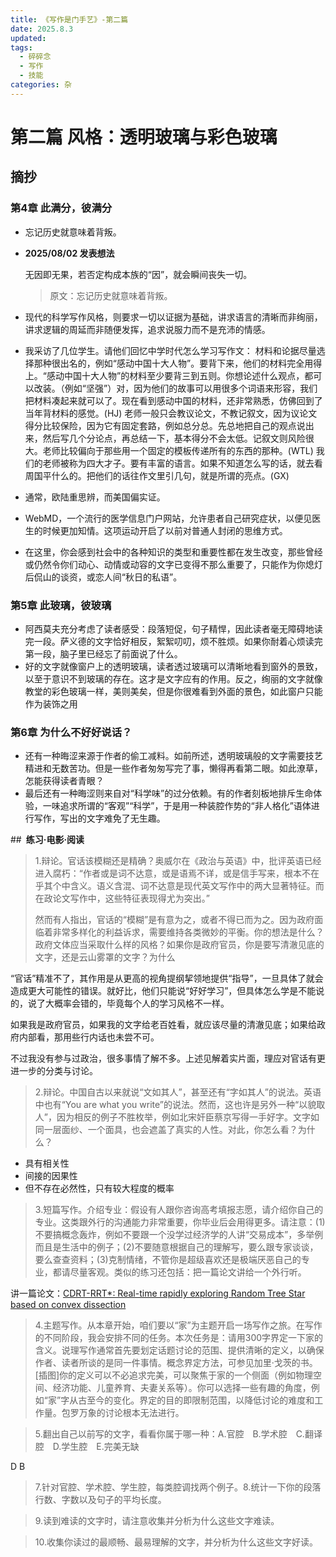 ```yaml
---
title: 《写作是门手艺》-第二篇
date: 2025.8.3
updated:
tags:
  - 碎碎念
  - 写作
  - 技能
categories: 杂
---
```


# 第二篇 风格：透明玻璃与彩色玻璃

## 摘抄

### **第4章 此满分，彼满分**

- 忘记历史就意味着背叛。

- **2025/08/02 发表想法**

  无因即无果，若否定构成本族的“因”，就会瞬间丧失一切。

  > 原文：忘记历史就意味着背叛。

- 现代的科学写作风格，则要求一切以证据为基础，讲求语言的清晰而非绚丽，讲求逻辑的周延而非随便发挥，追求说服力而不是充沛的情感。

- 我采访了几位学生。请他们回忆中学时代怎么学习写作文： 材料和论据尽量选择那种很出名的，例如“感动中国十大人物”。要背下来，他们的材料完全用得上。“感动中国十大人物”的材料至少要背三到五则。你想论述什么观点，都可以改装。（例如“坚强”）对，因为他们的故事可以用很多个词语来形容，我们把材料凑起来就可以了。现在看到感动中国的材料，还非常熟悉，仿佛回到了当年背材料的感觉。(HJ) 老师一般只会教议论文，不教记叙文，因为议论文得分比较保险，因为它有固定套路，例如总分总。先总地把自己的观点说出来，然后写几个分论点，再总结一下，基本得分不会太低。记叙文则风险很大。老师比较偏向于那些用一个固定的模板传递所有的东西的那种。(WTL) 我们的老师被称为四大才子。要有丰富的语言。如果不知道怎么写的话，就去看周国平什么的。把他们的话往作文里引几句，就是所谓的亮点。(GX)

- 通常，欧陆重思辨，而美国偏实证。

- WebMD，一个流行的医学信息门户网站，允许患者自己研究症状，以便见医生的时候更加知情。这项运动开启了以前对普通人封闭的思维方式。

- 在这里，你会感到社会中的各种知识的类型和重要性都在发生改变，那些曾经或仍然令你们动心、动情或动容的文字已变得不那么重要了，只能作为你熄灯后侃山的谈资，或恋人间“秋日的私语”。

### **第5章 此玻璃，彼玻璃**

- 阿西莫夫充分考虑了读者感受：段落短促，句子精悍，因此读者毫无障碍地读完一段。萨义德的文字恰好相反，絮絮叨叨，烦不胜烦。如果你耐着心烦读完第一段，脑子里已经忘了前面说了什么。
- 好的文字就像窗户上的透明玻璃，读者透过玻璃可以清晰地看到窗外的景致，以至于意识不到玻璃的存在。这才是文字应有的作用。反之，绚丽的文字就像教堂的彩色玻璃一样，美则美矣，但是你很难看到外面的景色，如此窗户只能作为装饰之用

### **第6章 为什么不好好说话？**

- 还有一种晦涩来源于作者的偷工减料。如前所述，透明玻璃般的文字需要技艺精进和无数苦功。但是一些作者匆匆写完了事，懒得再看第二眼。如此潦草，怎能获得读者青眼？
- 最后还有一种晦涩则来自对“科学味”的过分依赖。有的作者刻板地排斥生命体验，一味追求所谓的“客观”“科学”，于是用一种装腔作势的“非人格化”语体进行写作，写出的文字难免了无生趣。

## **练习·电影·阅读**

> 1.辩论。官话该模糊还是精确？奥威尔在《政治与英语》中，批评英语已经进入腐朽：“作者或是词不达意，或是语焉不详，或是信手写来，根本不在乎其个中含义。语义含混、词不达意是现代英文写作中的两大显著特征。而在政论文写作中，这些特征表现得尤为突出。”
>
> 然而有人指出，官话的“模糊”是有意为之，或者不得已而为之。因为政府面临着非常多样化的利益诉求，需要维持各类微妙的平衡。你的想法是什么？政府文体应当采取什么样的风格？如果你是政府官员，你是要写清澈见底的文字，还是云山雾罩的文字？为什么

“官话”精准不了，其作用是从更高的视角提纲挈领地提供“指导”，一旦具体了就会造成更大可能性的错误。就好比，他们只能说“好好学习”，但具体怎么学是不能说的，说了大概率会错的，毕竟每个人的学习风格不一样。

如果我是政府官员，如果我的文字给老百姓看，就应该尽量的清澈见底；如果给政府内部看，那用些行内话也未尝不可。

不过我没有参与过政治，很多事情了解不多。上述见解着实片面，理应对官话有更进一步的分类与讨论。

> 2.辩论。中国自古以来就说“文如其人”，甚至还有“字如其人”的说法。英语中也有“You are what you write”的说法。然而，这也许是另外一种“以貌取人”，因为相反的例子不胜枚举，例如北宋奸臣蔡京写得一手好字。文字如同一层面纱、一个面具，也会遮盖了真实的人性。对此，你怎么看？为什么？

- 具有相关性
- 间接的因果性
- 但不存在必然性，只有较大程度的概率

> 3.短篇写作。介绍专业：假设有人跟你咨询高考填报志愿，请介绍你自己的专业。这类跟外行的沟通能力非常重要，你毕业后会用得更多。请注意：(1)不要搞概念轰炸，例如不要跟一个没学过经济学的人讲“交易成本”，多举例而且是生活中的例子；(2)不要随意根据自己的理解写，要么跟专家谈谈，要么查查资料；(3)克制情绪，不管你是超级喜欢还是极端厌恶自己的专业，都请尽量客观。类似的练习还包括：把一篇论文讲给一个外行听。

讲一篇论文：[CDRT-RRT*: Real-time rapidly exploring Random Tree Star based on convex dissection](https://www.sciencedirect.com/science/article/pii/S0957417424031580?via%3Dihub)

> 4.主题写作。从本章开始，咱们要以“家”为主题开启一场写作之旅。在写作的不同阶段，我会安排不同的任务。本次任务是：请用300字界定一下家的含义。说理写作通常首先要划定话题讨论的范围、提供清晰的定义，以确保作者、读者所谈的是同一件事情。概念界定方法，可参见加里·戈茨的书。[插图]你的定义可以不必追求完美，可以聚焦于家的一个侧面（例如物理空间、经济功能、儿童养育、夫妻关系等）。你可以选择一些有趣的角度，例如“家”字从古至今的变化。界定的目的即限制范围，以降低讨论的难度和工作量。包罗万象的讨论根本无法进行。

> 5.翻出自己以前写的文字，看看你属于哪一种：A.官腔　B.学术腔　C.翻译腔　D.学生腔　E.完美无缺

D B

> 7.针对官腔、学术腔、学生腔，每类腔调找两个例子。8.统计一下你的段落行数、字数以及句子的平均长度。

> 9.读到难读的文字时，请注意收集并分析为什么这些文字难读。

> 10.收集你读过的最顺畅、最易理解的文字，并分析为什么这些文字好读。
